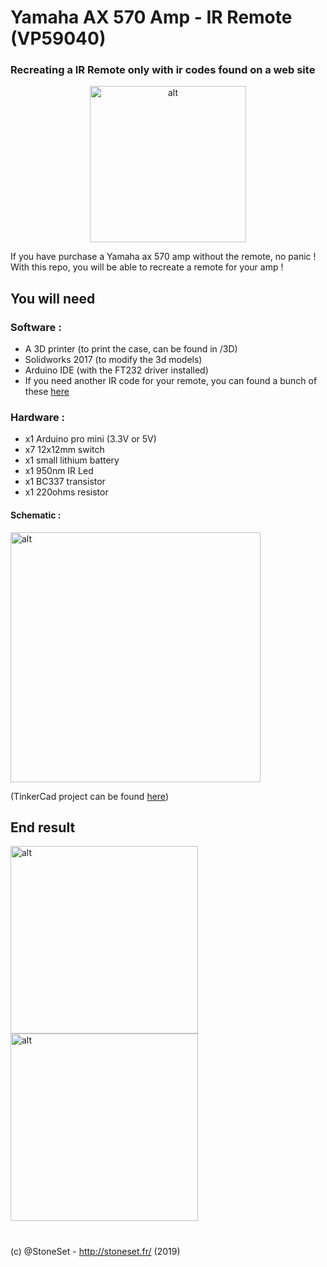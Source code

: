 
# Yamaha AX 570 Amp - IR Remote (VP59040)

### Recreating a IR Remote only with ir codes found on a web site

<center><img src="
https://cdn.discordapp.com/attachments/517822276889215018/700707083510874214/df1b693e-214e-11e7-8cee-4f4eb02b2028.jpg" alt="alt" width="250"> </center>

If you have purchase a Yamaha ax 570 amp without the remote, no panic ! With this repo, you will be able to recreate a remote for your amp !

## You will need

### Software :

- A 3D printer (to print the case, can be found in /3D)
- Solidworks 2017 (to modify the 3d models)
- Arduino IDE (with the FT232 driver installed)
- If you need another IR code for your remote, you can found a bunch of these <a href="http://lirc-remotes.sourceforge.net/remotes-table.html 
">here</a>

### Hardware :

- x1 Arduino pro mini (3.3V or 5V)
- x7 12x12mm switch
- x1 small lithium battery
- x1 950nm IR Led
- x1 BC337 transistor
- x1 220ohms resistor

#### Schematic :

<img src="https://cdn.discordapp.com/attachments/517822276889215018/700706406101155900/schematics.png" alt="alt" width="400"> 

(TinkerCad project can be found  <a href="https://www.tinkercad.com/things/98WCM7pLy1e-codeschema-telecommande-yamaha-ax-570">here</a>)

## End result
<img 
src="https://cdn.discordapp.com/attachments/517822276889215018/700693123319201873/IMG_1598.JPG" alt="alt" width="300"><img 
src="https://cdn.discordapp.com/attachments/517822276889215018/700706837380726874/IMG_1599.JPG" alt="alt" width="300">

#
(c) @StoneSet - http://stoneset.fr/ (2019)
